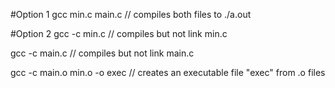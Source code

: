 #Option 1
gcc min.c main.c // compiles both files to ./a.out

#Option 2
gcc -c min.c // compiles but not link min.c

gcc -c main.c // compiles but not link main.c

gcc -c main.o min.o -o exec // creates an executable file "exec" from .o files
